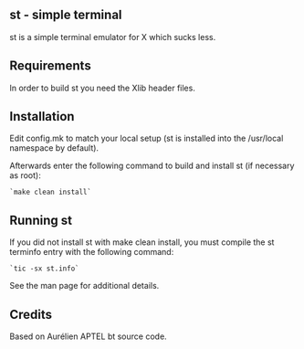 st - simple terminal
--------------------
st is a simple terminal emulator for X which sucks less.


Requirements
------------
In order to build st you need the Xlib header files.


Installation
------------
Edit config.mk to match your local setup (st is installed into
the /usr/local namespace by default).

Afterwards enter the following command to build and install st (if
necessary as root):

    `make clean install`


Running st
----------
If you did not install st with make clean install, you must compile
the st terminfo entry with the following command:

    `tic -sx st.info`

See the man page for additional details.

Credits
-------
Based on Aurélien APTEL <aurelien dot aptel at gmail dot com> bt source code.

